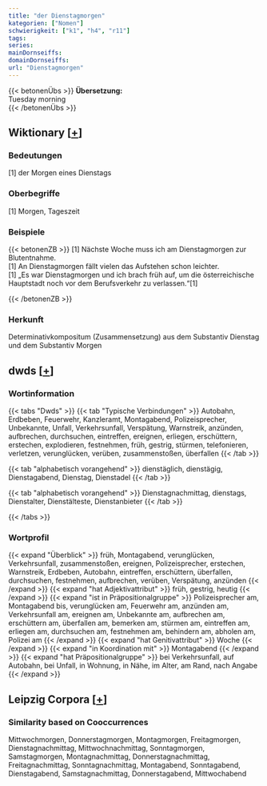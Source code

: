 ```yaml
---
title: "der Dienstagmorgen"
kategorien: ["Nomen"]
schwierigkeit: ["k1", "h4", "r11"]
tags:
series:
mainDornseiffs:
domainDornseiffs:
url: "Dienstagmorgen"
---
```


{{< betonenÜbs >}}
**Übersetzung:**  
Tuesday morning  
{{< /betonenÜbs >}}

## Wiktionary [[+](https://de.wiktionary.org/wiki/Dienstagmorgen)]

### Bedeutungen
[1] der Morgen eines Dienstags  

### Oberbegriffe
[1] Morgen, Tageszeit  

### Beispiele
{{< betonenZB >}}
[1] Nächste Woche muss ich am Dienstagmorgen zur Blutentnahme.  
[1] An Dienstagmorgen fällt vielen das Aufstehen schon leichter.  
[1] „Es war Dienstagmorgen und ich brach früh auf, um die österreichische Hauptstadt noch vor dem Berufsverkehr zu verlassen.“[1]  

{{< /betonenZB >}}
### Herkunft
Determinativkompositum (Zusammensetzung) aus dem Substantiv Dienstag und dem Substantiv Morgen  



## dwds [[+](https://www.dwds.de/wb/Dienstagmorgen)]

### Wortinformation
{{< tabs "Dwds" >}}
{{< tab "Typische Verbindungen" >}}
Autobahn, Erdbeben, Feuerwehr, Kanzleramt, Montagabend, Polizeisprecher, Unbekannte, Unfall, Verkehrsunfall, Verspätung, Warnstreik, anzünden, aufbrechen, durchsuchen, eintreffen, ereignen, erliegen, erschüttern, erstechen, explodieren, festnehmen, früh, gestrig, stürmen, telefonieren, verletzen, verunglücken, verüben, zusammenstoßen, überfallen
{{< /tab >}}

{{< tab "alphabetisch vorangehend" >}}
dienstäglich, dienstägig, Dienstagabend, Dienstag, Dienstadel
{{< /tab >}}

{{< tab "alphabetisch vorangehend" >}}
Dienstagnachmittag, dienstags, Dienstalter, Dienstälteste, Dienstanbieter
{{< /tab >}}

{{< /tabs >}}

### Wortprofil
{{< expand "Überblick" >}} früh, Montagabend, verunglücken, Verkehrsunfall, zusammenstoßen, ereignen, Polizeisprecher, erstechen, Warnstreik, Erdbeben, Autobahn, eintreffen, erschüttern, überfallen, durchsuchen, festnehmen, aufbrechen, verüben, Verspätung, anzünden {{< /expand >}}
{{< expand "hat Adjektivattribut" >}} früh, gestrig, heutig {{< /expand >}}
{{< expand "ist in Präpositionalgruppe" >}} Polizeisprecher am, Montagabend bis, verunglücken am, Feuerwehr am, anzünden am, Verkehrsunfall am, ereignen am, Unbekannte am, aufbrechen am, erschüttern am, überfallen am, bemerken am, stürmen am, eintreffen am, erliegen am, durchsuchen am, festnehmen am, behindern am, abholen am, Polizei am {{< /expand >}}
{{< expand "hat Genitivattribut" >}} Woche {{< /expand >}}
{{< expand "in Koordination mit" >}} Montagabend {{< /expand >}}
{{< expand "hat Präpositionalgruppe" >}} bei Verkehrsunfall, auf Autobahn, bei Unfall, in Wohnung, in Nähe, im Alter, am Rand, nach Angabe {{< /expand >}}

## Leipzig Corpora [[+](https://corpora.uni-leipzig.de/en/res?word=Dienstagmorgen&corpusId=deu_newscrawl-public_2018)]


### Similarity based on Cooccurrences
Mittwochmorgen, Donnerstagmorgen, Montagmorgen, Freitagmorgen, Dienstagnachmittag, Mittwochnachmittag, Sonntagmorgen, Samstagmorgen, Montagnachmittag, Donnerstagnachmittag, Freitagnachmittag, Sonntagnachmittag, Montagabend, Sonntagabend, Dienstagabend, Samstagnachmittag, Donnerstagabend, Mittwochabend

